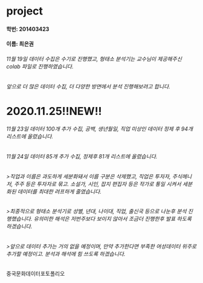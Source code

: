 # project

#### 학번: 201403423

#### 이름: 최은권

###### 11월 19일 데이터 수집은 수기로 진행했고, 형태소 분석기는 교수님이 제공해주신 colab 파일로 진행하였습니다.
###### 앞으로 더 많은 데이터 수집, 더 다양한 방면에서 분석 진행해보려고 합니다.

# 2020.11.25!!NEW!! 
###### 11월 23일 데이터 100개 추가 수집, 공백, 생년월일, 직업 미상인 데이터 정제 후 94개 리스트에 올렸습니다.

###### 11월 24일 데이터 85개 추가 수집, 정제후 81개 리스트에 올렸습니다.
######  >직업과 이름은 과도하게 세분화돼서 이름 구분은 삭제했고, 직업은 투자자, 주식메니저, 주주 등은 투자자로 묶고. 소설가, 시인, 잡지 편집자 등은 작가로 통일 시켜서 세분화된 데이터를 최대한 려프하게 줄였습니다.
######  >최종적으로 형태소 분석기로 성별, 년대, 나이대, 직업, 출신국 등으로 나눈후 분석 진행했습니다. 유의미한 해석은 저번주보다 보이지 않아서 조금더 진행한후 발표 하도록 하겠습니다.
######  >앞으로 데이터 추가는 거의 없을 예정이며, 만약 추가한다면 부족한 여성데이터 위주로 추가할 예정이고. 분석과 해석에 힘 쓰도록 하겠습니다.


중국문화데이터포토폴리오
